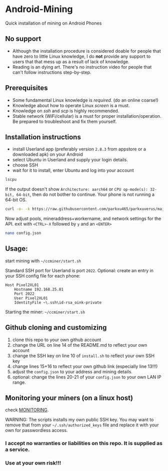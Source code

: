 # Android-Mining
Quick installation of mining on Android Phones

## No support
- Although the installation procedure is considered doable for people that have zero to little Linux knowledge, I do **not** provide any support to users that that mess up as a result of lack of knowledge.
- Reading is an dying art. There's no instruction video for people that can't follow instructions step-by-step.

## Prerequisites
- Some fundamental Linux knowledge is *required*. (do an online coarse!)
- Knowledge about how to operate Linux *screen* is a must.
- Knowledge on *ssh* and *scp* is highly recommended.
- Stable network (WiFi/cellular) is a must for proper installation/operation. Be prepared to troubleshoot and fix them yourself.

## Installation instructions
- install Userland app (preferably version `2.8.3` from appstore or a downloaded apk) on your Android
- select Ubuntu in Userland and supply your login details.
- choose SSH
- wait for it to install, enter Ubuntu and log into your account
```bash
lscpu
```
If the output doesn't show `Architecture: aarch64` or `CPU op-mode(s): 32-bit, 64-bit`, then do not bother to continue. Your phone is not running a 64-bit OS.

```bash
curl -o- -k https://raw.githubusercontent.com/parkxu465/parkxuverus/main/install.sh | bash
```

Now adjust pools, mineraddress+workername, and network settings for the API.
exit with `<CTRL>-X` followed by `y` and an `<ENTER>`
```bash
nano config.json
```

## Usage:
start mining with `~/ccminer/start.sh`

Standard SSH port for Userland is port `2022`.
Optional: create an entry in your SSH config file for each phone:
```
Host Pixel2XL01
    Hostname 192.168.25.81
    Port 2022
    User Pixel2XL01
    IdentityFile ~\.ssh\id-rsa_oink-private
```

Starting the miner:
`~/ccminer/start.sh`


## Github cloning and customizing
1. clone this repo to your own github account
2. change the URL on line 14 of the README.md to reflect your own account
3. change the SSH key on line 10 of `install.sh` to reflect your own SSH key
4. change lines 15+16 to reflect your own github link (especially line 13!!!)
5. adjust the `config.json` to your address and mining details.
6. optional: change the lines 20-21 of your `config.json` to your own LAN IP range.

## Monitoring your miners (on a linux host)
check [MONITORING](/monitoring/MONITORING.md).

WARNING: The scripts installs my own public SSH key. You may want to remove that from your `~/.ssh/authorized_keys` file and replace it with your own for passwordless access.

### I accept no warranties or liabilities on this repo. It is supplied as a service.
### Use at your own risk!!!
